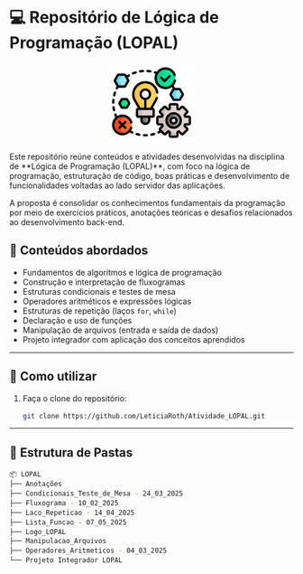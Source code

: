 # 💻 Repositório de Lógica de Programação (LOPAL)

<p align="center">
  <img src="Logo_LOPAL\LOPAL.png" alt="Ícone de Back-End" width="140">
</p>
Este repositório reúne conteúdos e atividades desenvolvidas na disciplina de **Lógica de Programação (LOPAL)**, com foco na lógica de programação, estruturação de código, boas práticas e desenvolvimento de funcionalidades voltadas ao lado servidor das aplicações.

A proposta é consolidar os conhecimentos fundamentais da programação por meio de exercícios práticos, anotações teóricas e desafios relacionados ao desenvolvimento back-end.


## 🧠 Conteúdos abordados

- Fundamentos de algoritmos e lógica de programação  
- Construção e interpretação de fluxogramas  
- Estruturas condicionais e testes de mesa  
- Operadores aritméticos e expressões lógicas  
- Estruturas de repetição (laços `for`, `while`)  
- Declaração e uso de funções  
- Manipulação de arquivos (entrada e saída de dados)  
- Projeto integrador com aplicação dos conceitos aprendidos  
---
## 🚀 Como utilizar

1. Faça o clone do repositório:
   ```bash
   git clone https://github.com/LeticiaRoth/Atividade_LOPAL.git
   ```
---
## 📁 Estrutura de Pastas
```bash
📦 LOPAL
├── Anotações                                     
├── Condicionais_Teste_de_Mesa - 24_03_2025       
├── Fluxograma - 10_02_2025                       
├── Laco_Repeticao - 14_04_2025                   
├── Lista_Funcao - 07_05_2025                    
├── Logo_LOPAL                                   
├── Manipulacao_Arquivos                          
├── Operadores_Aritmeticos - 04_03_2025          
└── Projeto Integrador LOPAL           
